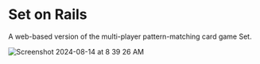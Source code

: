 # Set on Rails

A web-based version of the multi-player pattern-matching card game Set.

![Screenshot 2024-08-14 at 8 39 26 AM](https://github.com/user-attachments/assets/654472ac-287a-4da6-a54f-efdfbd7bd4d0)
